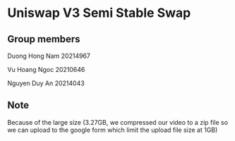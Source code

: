 # Uniswap V3 Semi Stable Swap

## Group members

Duong Hong Nam 20214967

Vu Hoang Ngoc 20210646

Nguyen Duy An 20214043

## Note

Because of the large size (3.27GB, we compressed our video to a zip file so we can upload to the google form which limit the upload file size at 1GB)
